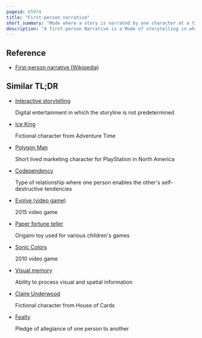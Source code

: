 ```yaml
---
pageid: 65974
title: "First-person narrative"
short_summary: "Mode where a story is narrated by one character at a time, speaking for and about themselves"
description: "A first-person Narrative is a Mode of storytelling in which a Storyteller recounts Events from that Storyteller's own personal Point of View, using first-person Grammar such as 'i', 'me', 'my', and 'myself'. It must be narrated by a first-person Character, such as a Protagonist, Re-Teller, Witness, or peripheral Character. Alternatively in a visual Storytelling Medium the first-person Perspective is a graphical Perspective rendered through a Character's visual Field so the Camera sees out of a Character's Eyes."
---
```


## Reference

- [First-person narrative (Wikipedia)](https://en.wikipedia.org/?curid=65974)

## Similar TL;DR

- [Interactive storytelling](/tldr/en/interactive-storytelling)

  Digital entertainment in which the storyline is not predetermined

- [Ice King](/tldr/en/ice-king)

  Fictional character from Adventure Time

- [Polygon Man](/tldr/en/polygon-man)

  Short lived marketing character for PlayStation in North America

- [Codependency](/tldr/en/codependency)

  Type of relationship where one person enables the other's self-destructive tendencies

- [Evolve (video game)](/tldr/en/evolve-video-game)

  2015 video game

- [Paper fortune teller](/tldr/en/paper-fortune-teller)

  Origami toy used for various children's games

- [Sonic Colors](/tldr/en/sonic-colors)

  2010 video game

- [Visual memory](/tldr/en/visual-memory)

  Ability to process visual and spatial information

- [Claire Underwood](/tldr/en/claire-underwood)

  Fictional character from House of Cards

- [Fealty](/tldr/en/fealty)

  Pledge of allegiance of one person to another

